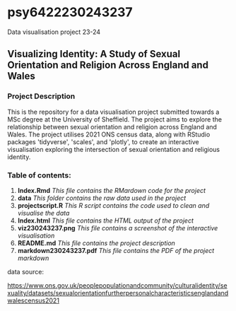 # psy6422230243237
 Data visualisation project 23-24

## Visualizing Identity: A Study of Sexual Orientation and Religion Across England and Wales

### Project Description 

This is the repository for a data visualisation project submitted towards a MSc degree at the University of Sheffield. The project aims to explore the relationship between sexual orientation and religion across England and Wales. The project utilises 2021 ONS census data, along with RStudio packages 'tidyverse', 'scales', and 'plotly', to create an interactive visualisation exploring the intersection of sexual orientation and religious identity.

### Table of contents:

1. **Index.Rmd** _This file contains the RMardown code for the project_
2. **data** _This folder contains the raw data used in the project_
3. **projectscript.R** _This R script contains the code used to clean and visualise the data_
4. **Index.html** _This file contains the HTML output of the project_
5. **viz230243237.png** _This file contains a screenshot of the interactive visualisation_
6. **README.md** _This file contains the project description_
7. **markdown230243237.pdf** _This file contains the PDF of the project markdown_


data source: 

https://www.ons.gov.uk/peoplepopulationandcommunity/culturalidentity/sexuality/datasets/sexualorientationfurtherpersonalcharacteristicsenglandandwalescensus2021
